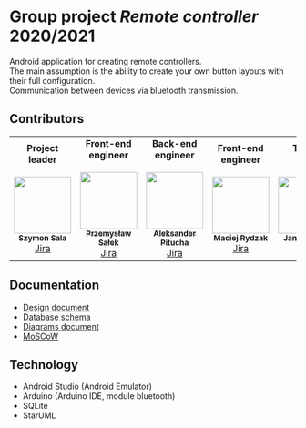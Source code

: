 # Group project ***Remote controller*** 2020/2021

Android application for creating remote controllers.  
The main assumption is the ability to create your own button layouts with their full configuration.  
Communication between devices via bluetooth transmission.

## Contributors
<table>
  <tr>
    <td align="center"> <b>Project<br>leader</b><br> <br><a href="https://github.com/szymix1999"><img src="https://avatars.githubusercontent.com/u/66270215?v=4" width="100px;" alt=""/><br><sub><b>Szymon Sala</b></sub></a><br><a href="https://pasjm.atlassian.net/jira/people/5f7ae0fc287870006a262e75" title="Jira">Jira</a> </td>
    <td align="center"> <b>Front-end<br>engineer</b><br> <br><a href="https://github.com/PrzemyslawSalek"><img src="https://avatars.githubusercontent.com/u/66259490?v=4" width="100px;" alt=""/><br><sub><b>Przemysław Sałek</b></sub></a><br><a href="https://pasjm.atlassian.net/jira/people/5f7f3850b61f66006f4fee30" title="Jira">Jira</a> </td>
   <td align="center"> <b>Back-end<br>engineer</b><br> <br><a href="https://github.com/PituchaAleksander"><img src="https://avatars.githubusercontent.com/u/63605795?v=4" width="100px;" alt=""/><br><sub><b>Aleksander Pitucha</b></sub></a><br><a href="https://pasjm.atlassian.net/jira/people/5f8061d725fbdf006892ce04" title="Jira">Jira</a> </td>
   <td align="center"> <b>Front-end<br>engineer</b><br> <br><a href="https://github.com/kazdyrkeicam"><img src="https://avatars.githubusercontent.com/u/45139068?v=4" width="100px;" alt=""/><br><sub><b>Maciej Rydzak</b></sub></a><br><a href="https://pasjm.atlassian.net/jira/people/5f806169837bb8006879b097" title="Jira">Jira</a> </td>
   <td align="center"> <b>Tester<br> </b><br> <br><a href="https://github.com/janjanek"><img src="https://avatars.githubusercontent.com/u/63151352?v=4" width="100px;" alt=""/><br><sub><b>Jan Starosta</b></sub></a><br><a href="https://pasjm.atlassian.net/jira/people/5f80596395fe8e0069b4380b" title="Jira">Jira</a> </td>
  </tr>
</table>

## Documentation
- <a href="https://github.com/PrzemyslawSalek/remote_controller/blob/main/doc/final/Design%20document.pdf">Design document</a>
- <a href="https://github.com/PrzemyslawSalek/remote_controller/blob/main/doc/final/Database%20schema.pdf">Database schema</a>
- <a href="https://github.com/PrzemyslawSalek/remote_controller/blob/main/doc/final/Diagrams%20document.pdf">Diagrams document</a>
- <a href="https://github.com/PrzemyslawSalek/remote_controller/blob/main/doc/final/MoSCoW.pdf">MoSCoW</a>

## Technology
- Android Studio (Android Emulator)
- Arduino (Arduino IDE, module bluetooth)
- SQLite
- StarUML
